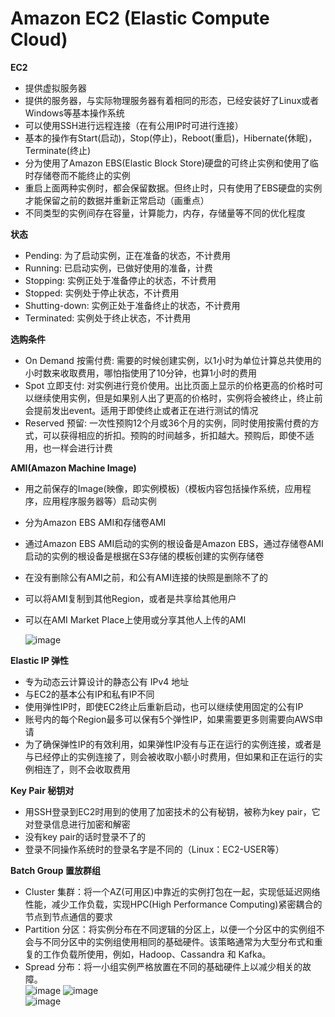 # Amazon EC2 (Elastic Compute Cloud)

**EC2**
* 提供虚拟服务器
* 提供的服务器，与实际物理服务器有着相同的形态，已经安装好了Linux或者Windows等基本操作系统
* 可以使用SSH进行远程连接（在有公用IP时可进行连接）
* 基本的操作有Start(启动)，Stop(停止)，Reboot(重启)，Hibernate(休眠)，Terminate(终止)
* 分为使用了Amazon EBS(Elastic Block Store)硬盘的可终止实例和使用了临时存储卷而不能终止的实例
* 重启上面两种实例时，都会保留数据。但终止时，只有使用了EBS硬盘的实例才能保留之前的数据并重新正常启动（画重点）
* 不同类型的实例间存在容量，计算能力，内存，存储量等不同的优化程度

**状态**
* Pending: 为了启动实例，正在准备的状态，不计费用
* Running: 已启动实例，已做好使用的准备，计费
* Stopping: 实例正处于准备停止的状态，不计费用
* Stopped: 实例处于停止状态，不计费用
* Shutting-down: 实例正处于准备终止的状态，不计费用
* Terminated: 实例处于终止状态，不计费用

**选购条件**
* On Demand 按需付费: 需要的时候创建实例，以1小时为单位计算总共使用的小时数来收取费用，哪怕指使用了10分钟，也算1小时的费用
* Spot 立即支付: 对实例进行竞价使用。出比页面上显示的价格更高的价格时可以继续使用实例，但是如果别人出了更高的价格时，实例将会被终止，终止前会提前发出event。适用于即使终止或者正在进行测试的情况
* Reserved 预留: 一次性预购12个月或36个月的实例，同时使用按需付费的方式，可以获得相应的折扣。预购的时间越多，折扣越大。预购后，即使不适用，也一样会进行计费

**AMI(Amazon Machine Image)**
* 用之前保存的Image(映像，即实例模板)（模板内容包括操作系统，应用程序，应用程序服务器等）启动实例
* 分为Amazon EBS AMI和存储卷AMI
* 通过Amazon EBS AMI启动的实例的根设备是Amazon EBS，通过存储卷AMI启动的实例的根设备是根据在S3存储的模板创建的实例存储卷
* 在没有删除公有AMI之前，和公有AMI连接的快照是删除不了的
* 可以将AMI复制到其他Region，或者是共享给其他用户
* 可以在AMI Market Place上使用或分享其他人上传的AMI

    ![image](https://user-images.githubusercontent.com/86281887/135201507-33f4a2f5-6eed-4866-8319-cab936e30cb4.png)

**Elastic IP 弹性**
* 专为动态云计算设计的静态公有 IPv4 地址
* 与EC2的基本公有IP和私有IP不同
* 使用弹性IP时，即使EC2终止后重新启动，也可以继续使用固定的公有IP
* 账号内的每个Region最多可以保有5个弹性IP，如果需要更多则需要向AWS申请
* 为了确保弹性IP的有效利用，如果弹性IP没有与正在运行的实例连接，或者是与已经停止的实例连接了，则会被收取小额小时费用，但如果和正在运行的实例相连了，则不会收取费用

**Key Pair 秘钥对**
* 用SSH登录到EC2时用到的使用了加密技术的公有秘钥，被称为key pair，它对登录信息进行加密和解密
* 没有key pair的话时登录不了的
* 登录不同操作系统时的登录名字是不同的（Linux：EC2-USER等）

**Batch Group 置放群组**
* Cluster 集群：将一个AZ(可用区)中靠近的实例打包在一起，实现低延迟网络性能，减少工作负载，实现HPC(High Performance Computing)紧密耦合的节点到节点通信的要求
* Partition 分区：将实例分布在不同逻辑的分区上，以便一个分区中的实例组不会与不同分区中的实例组使用相同的基础硬件。该策略通常为大型分布式和重复的工作负载所使用，例如，Hadoop、Cassandra 和 Kafka。
* Spread 分布：将一小组实例严格放置在不同的基础硬件上以减少相关的故障。\
![image](https://user-images.githubusercontent.com/86281887/135220202-d01e5938-1ee2-4c6e-9287-c41cfacfecdc.png)
![image](https://user-images.githubusercontent.com/86281887/135220240-96083b64-6fc9-4293-8d56-dab2b183bdd2.png)\
![image](https://user-images.githubusercontent.com/86281887/135220258-10be599b-103b-4092-b066-fb3729235a04.png)
